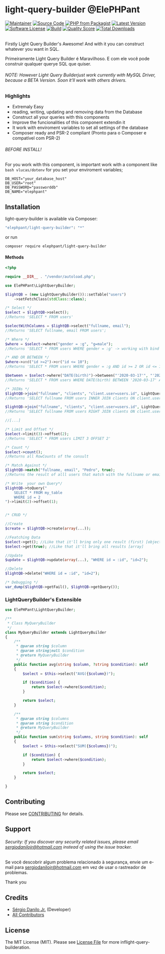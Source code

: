 # light-query-builder @ElePHPant

[![Maintainer](http://img.shields.io/badge/maintainer-@sergiodanilojr-blue.svg?style=flat-square)](https://twitter.com/sergiodanilojr)
[![Source Code](http://img.shields.io/badge/source-elephpant/light-query-builder-blue.svg?style=flat-square)](https://github.com/sergiodanilojr/light-query-builder)
[![PHP from Packagist](https://img.shields.io/packagist/php-v/elephpant/light-query-builder.svg?style=flat-square)](https://packagist.org/packages/elephpant/light-query-builder)
[![Latest Version](https://img.shields.io/github/release/elephpant/light-query-builder.svg?style=flat-square)](https://github.com/sergiodanilojr/light-query-builder/releases)
[![Software License](https://img.shields.io/badge/license-MIT-brightgreen.svg?style=flat-square)](LICENSE)
[![Build](https://img.shields.io/scrutinizer/build/g/sergiodanilojr/light-query-builder.svg?style=flat-square)](https://scrutinizer-ci.com/g/sergiodanilojr/light-query-builder)
[![Quality Score](https://img.shields.io/scrutinizer/g/sergiodanilojr/light-query-builder.svg?style=flat-square)](https://scrutinizer-ci.com/g/sergiodanilojr/light-query-builder)
[![Total Downloads](https://img.shields.io/packagist/dt/elephpant/light-query-builder.svg?style=flat-square)](https://packagist.org/packages/elephpant/light-query-builder)

###### 
Firstly Light Query Builder's Awesome! And with it you can construct whatever you want in SQL. 

Primeiramente Light Query Builder é Maravilhoso. E com ele você pode construir qualquer querye SQL que quiser.

###### NOTE: However Light Query Builderjust work currently with MySQL Driver, because a BETA Version. Soon it'll work with others drivers.

### Highlights

- Extremaly Easy
- reading, writing, updating and removing data from the Database
- Construct all your queries with this components
- Improve the funcionalities of this component extendin it
- It work with enviroment variables to set all settings of the database
- Composer ready and PSR-2 compliant (Pronto para o Composer e compatível com PSR-2)

###### BEFORE INSTALL!

For you work with this component, is important work with a component like ```bash vlucas/dotenv``` for you set your enviroment variables;

````dotenv
DB_HOST="your_database_host"
DB_USER="root"
DB_PASSWORD="passworddb"
DB_NAME="elephpant"
````


## Installation

light-query-builder is available via Composer:

```bash
"elephpant/light-query-builder": "*"
```

or run

```bash
composer require elephpant/light-query-builder
```

#### Methods

```php
<?php

require __DIR__ . "/vendor/autoload.php";

use ElePHPant\LightQueryBuilder;

$lightQB = (new LightQueryBuilder())::setTable("users")
    ->setFetchClass(stdClass::class);

/* Select */
$select = $lightQB->select();
//Returns 'SELECT * FROM users'

$selectWithColumns = $lightQB->select("fullname, email");
//Returns 'SELECT fullname, email FROM users';

/* Where */
$where = $select->where("gender = :g", "g=male");
//Returns 'SELECT * FROM users WHERE gender = :g' -> working with bind param in PDO

/* AND OR BETWEEN */
$where->and("id >=2")->or("id <= 10");
//Returns 'SELECT * FROM users WHERE gender = :g AND id >= 2 OR id <= 10'

$between = $select->where("DATE(birth)")->between("'2020-03-17'", "'2020-04-01'");
//Returns 'SELECT * FROM users WHERE DATE(birth) BETWEEN '2020-03-17' AND '2020-04-01''

/* JOINs */
$lightQB->join("fullname", "clients", "client.user=users.id", LightQueryBuilder::INNER_JOIN);
//Returns 'SELECT fullname FROM users INNER JOIN clients ON client.user=users.id'

$lightQB->join("fullname", "clients", "client.user=users.id", LightQueryBuilder::RIGHT_JOIN);
//Returns 'SELECT fullname FROM users RIGHT JOIN clients ON client.user=users.id'

//[...]

/* Limit and Offset */
$select->limit(3)->offset(2);
//Returns 'SELECT * FROM users LIMIT 3 OFFSET 2'

/* Count */
$select->count();
//Returns all RowCounts of the consult

/* Match Against */
$lightQB->match("fullname, email", "Pedro", true);
//Returns the result of alll users that match with the fullname or email with 'Pedro'.

/* Write  your own Query*/
$lightQB->toQuery("
    SELECT * FROM my_table 
    WHERE id = 2
")->limit(2)->offset(1);


/* CRUD */

//Create
$create = $lightQB->create(array(...));

//Featching Data
$select->get(); //Like that it'll bring only one result (first) [object]
$select->get(true); //Like that it'll bring all results [array]

//Update
$update = $lightQB->update(array(...), "WHERE id = :id", "id=2");

//Delete
$lightQB->delete("WHERE id = :id", "id=2");

/* Debugging */
var_dump($lightQB->getFail(), $lightQB->getQuery());

```

### LightQueryBuilder's Extensible

````php
use ElePHPant\LightQueryBuilder;

/**
 * Class MyQueryBuilder
 */
class MyQueryBuilder extends LightQueryBuilder
{
    /**
     * @param string $column
     * @param string|null $condition
     * @return MyQueryBuilder
     */
    public function avg(string $column, ?string $condition): self
    {
        $select = $this->select("AVG({$column})");

        if ($condition) {
            return $select->where($condition);
        }

        return $select;
    }

    /**
     * @param string $columns
     * @param string $condition
     * @return MyQueryBuilder
     */
    public function sum(string $columns, string $condition): self
    {
        $select = $this->select("SUM({$columns})");

        if ($condition) {
            return $select->where($condition);
        }

        return $select;
    }

}
````


## Contributing

Please see [CONTRIBUTING](https://github.com/sergiodanilojr/light-query-builder/blob/master/CONTRIBUTING.md) for details.

## Support

###### Security: If you discover any security related issues, please email sergiodanilojr@hotmail.com instead of using the issue tracker.

Se você descobrir algum problema relacionado à segurança, envie um e-mail para sergiodanilojr@hotmail.com em vez de usar o rastreador de problemas.

Thank you

## Credits

- [Sérgio Danilo Jr.](https://github.com/sergiodanilojr) (Developer)
- [All Contributors](https://github.com/sergiodanilojr/light-query-builder/contributors)

## License

The MIT License (MIT). Please see [License File](https://github.com/sergiodanilojr/light-query-builder/blob/master/LICENSE) for more inflight-query-builderation.